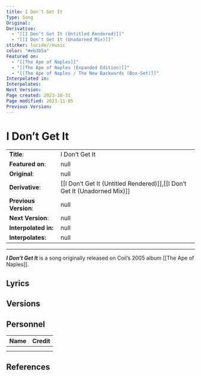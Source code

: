 ```yaml
---
title: I Don’t Get It
Type: Song
Original: 
Derivative:
  - "[[I Don’t Get It (Untitled Rendered)]]"
  - "[[I Don’t Get It (Unadorned Mix)]]"
sticker: lucide//music
color: "#eb3b5a"
Featured on:
  - "[[The Ape of Naples]]"
  - "[[The Ape of Naples (Expanded Edition)]]"
  - "[[The Ape of Naples ∕ The New Backwards (Box-Set)]]"
Interpolated in: 
Interpolates: 
Next Version: 
Page created: 2023-10-31
Page modified: 2023-11-05
Previous Version: 
---
```


# I Don’t Get It

|  |  |
| --- | --- |
| __Title__: | I Don’t Get It |
| __Featured on__: | null |
| __Original__: | null |
| __Derivative__: | [[I Don’t Get It (Untitled Rendered)]],[[I Don’t Get It (Unadorned Mix)]] |
| __Previous Version__: | null |
| __Next Version__: | null |
| __Interpolated in:__ | null |
| __Interpolates:__ | null |

---

*__I Don’t Get It__* is a song originally released on Coil’s 2005 album [[The Ape of Naples]].

## Lyrics

## Versions

## Personnel

|Name|Credit|
|---|---|
|||
|||

## References
[^1]:

